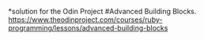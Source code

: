 *solution for the Odin Project
#Advanced Building Blocks.
https://www.theodinproject.com/courses/ruby-programming/lessons/advanced-building-blocks
